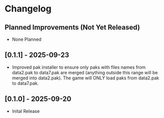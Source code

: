 # Changelog

## Planned Improvements (Not Yet Released)

- None Planned

## [0.1.1] - 2025-09-23

- Improved pak installer to ensure only paks with files names from data2.pak to data7.pak are merged (anything outside this range will be merged into data2.pak). The game will ONLY load paks from data2.pak to data7.pak.

## [0.1.0] - 2025-09-20

- Inital Release
